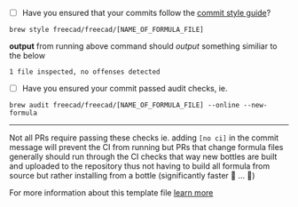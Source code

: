 - [ ] Have you ensured that your commits follow the [commit style guide](https://docs.brew.sh/Formula-Cookbook#commit)?

```
brew style freecad/freecad/[NAME_OF_FORMULA_FILE] 
```

**output** from running above command should _output_ something similiar to the below

```
1 file inspected, no offenses detected
```

- [ ] Have you ensured your commit passed audit checks, ie.

```
brew audit freecad/freecad/[NAME_OF_FORMULA_FILE] --online --new-formula
```

---

Not all PRs require passing these checks ie. adding `[no ci]` in the commit message will prevent the CI from running but PRs that change formula files generally should run through the CI checks that way new bottles are built and uploaded to the repository thus not having to build all formula from source but rather installing from a bottle (significantly faster 🐰 ... 🐢)

For more information about this template file [learn more][lm1]


[lm1]: <https://docs.github.com/en/communities/using-templates-to-encourage-useful-issues-and-pull-requests/creating-a-pull-request-template-for-your-repository>
